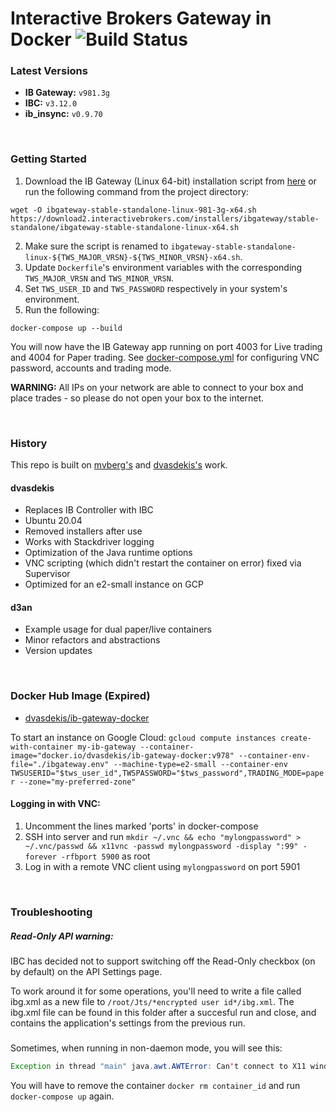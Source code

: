# Interactive Brokers Gateway in Docker ![Build Status](https://github.com/dvasdekis/ib-gateway-docker-gcp/workflows/Test%20and%20Publish/badge.svg "Build Status")

### Latest Versions

* **IB Gateway:** `v981.3g`
* **IBC:** `v3.12.0`
* **ib_insync:** `v0.9.70`

<br/>

### Getting Started

1. Download the IB Gateway (Linux 64-bit) installation script from [here](https://download2.interactivebrokers.com/installers/ibgateway/stable-standalone/ibgateway-stable-standalone-linux-x64.sh) or run the following command from the project directory:
```commandline
wget -O ibgateway-stable-standalone-linux-981-3g-x64.sh https://download2.interactivebrokers.com/installers/ibgateway/stable-standalone/ibgateway-stable-standalone-linux-x64.sh
```
2. Make sure the script is renamed to `ibgateway-stable-standalone-linux-${TWS_MAJOR_VRSN}-${TWS_MINOR_VRSN}-x64.sh`.
3. Update `Dockerfile`'s environment variables with the corresponding `TWS_MAJOR_VRSN` and `TWS_MINOR_VRSN`.
4. Set `TWS_USER_ID` and `TWS_PASSWORD` respectively in your system's environment.
5. Run the following:
```commandline
docker-compose up --build
```

You will now have the IB Gateway app running on port 4003 for Live trading and 4004 for Paper trading. See [docker-compose.yml](docker-compose.yml) for configuring VNC password, accounts and trading mode.

**WARNING:** All IPs on your network are able to connect to your box and place trades - so please do not open your box to the internet.

<br/>

### History

This repo is built on [mvberg's](https://github.com/mvberg/ib-gateway-docker) and [dvasdekis's](https://github.com/dvasdekis/ib-gateway-docker-gcp) work.

#### dvasdekis

* Replaces IB Controller with IBC
* Ubuntu 20.04
* Removed installers after use
* Works with Stackdriver logging
* Optimization of the Java runtime options
* VNC scripting (which didn't restart the container on error) fixed via Supervisor
* Optimized for an e2-small instance on GCP

#### d3an

* Example usage for dual paper/live containers
* Minor refactors and abstractions
* Version updates

<br/>

### Docker Hub Image (Expired)

* [dvasdekis/ib-gateway-docker](https://hub.docker.com/r/dvasdekis/ib-gateway-docker)

To start an instance on Google Cloud:
`gcloud compute instances create-with-container my-ib-gateway --container-image="docker.io/dvasdekis/ib-gateway-docker:v978" --container-env-file="./ibgateway.env" --machine-type=e2-small --container-env TWSUSERID="$tws_user_id",TWSPASSWORD="$tws_password",TRADING_MODE=paper --zone="my-preferred-zone"`

#### Logging in with VNC:

1. Uncomment the lines marked 'ports' in docker-compose
2. SSH into server and run `mkdir ~/.vnc && echo "mylongpassword" > ~/.vnc/passwd && x11vnc -passwd mylongpassword -display ":99" -forever -rfbport 5900` as root
3. Log in with a remote VNC client using `mylongpassword` on port 5901

<br/>

### Troubleshooting

##### Read-Only API warning:
IBC has decided not to support switching off the Read-Only checkbox (on by default) on the API Settings page.

To work around it for some operations, you'll need to write a file called ibg.xml as a new file to `/root/Jts/*encrypted user id*/ibg.xml`. The ibg.xml file can be found in this folder after a succesful run and close, and contains the application's settings from the previous run.

##### 
Sometimes, when running in non-daemon mode, you will see this:

```java
Exception in thread "main" java.awt.AWTError: Can't connect to X11 window server using ':0' as the value of the DISPLAY variable.
```

You will have to remove the container `docker rm container_id` and run `docker-compose up` again.
